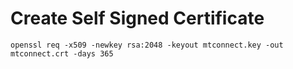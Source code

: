 # Create Self Signed Certificate

```
openssl req -x509 -newkey rsa:2048 -keyout mtconnect.key -out mtconnect.crt -days 365
```